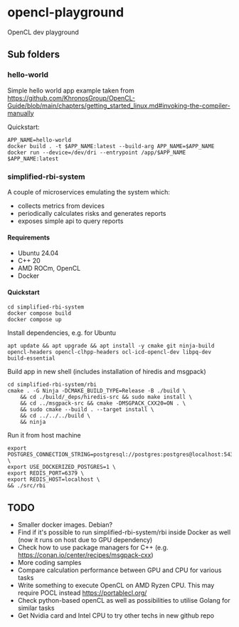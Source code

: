 # opencl-playground
OpenCL dev playground


## Sub folders

### hello-world
Simple hello world app example taken from https://github.com/KhronosGroup/OpenCL-Guide/blob/main/chapters/getting_started_linux.md#invoking-the-compiler-manually

Quickstart:
```
APP_NAME=hello-world
docker build . -t $APP_NAME:latest --build-arg APP_NAME=$APP_NAME
docker run --device=/dev/dri --entrypoint /app/$APP_NAME $APP_NAME:latest
```

### simplified-rbi-system

A couple of microservices emulating the system which:
- collects metrics from devices
- periodically calculates risks and generates reports
- exposes simple api to query reports

#### Requirements
- Ubuntu 24.04
- C++ 20
- AMD ROCm, OpenCL
- Docker

#### Quickstart
```
cd simplified-rbi-system
docker compose build
docker compose up
```

Install dependencies, e.g. for Ubuntu
```
apt update && apt upgrade && apt install -y cmake git ninja-build opencl-headers opencl-clhpp-headers ocl-icd-opencl-dev libpq-dev build-essential
```

Build app in new shell (includes installation of hiredis and msgpack)
```
cd simplified-rbi-system/rbi
cmake . -G Ninja -DCMAKE_BUILD_TYPE=Release -B ./build \
    && cd ./build/_deps/hiredis-src && sudo make install \
    && cd ../msgpack-src && cmake -DMSGPACK_CXX20=ON . \
    && sudo cmake --build . --target install \
    && cd ../../../build \
    && ninja
```

Run it from host machine
```
export POSTGRES_CONNECTION_STRING=postgresql://postgres:postgres@localhost:5432/metrics \
export USE_DOCKERIZED_POSTGRES=1 \
export REDIS_PORT=6379 \
export REDIS_HOST=localhost \
&& ./src/rbi
```

## TODO
- Smaller docker images. Debian?
- Find if it's possible to run simplified-rbi-system/rbi inside Docker as well (now it runs on host due to GPU dependency)
- Check how to use package managers for C++ (e.g. https://conan.io/center/recipes/msgpack-cxx)
- More coding samples
- Compare calculation performance between GPU and CPU for various tasks
- Write something to execute OpenCL on AMD Ryzen CPU. This may require POCL instead https://portablecl.org/
- Check python-based openCL as well as possibilities to utilise Golang for similar tasks
- Get Nvidia card and Intel CPU to try other techs in new github repo